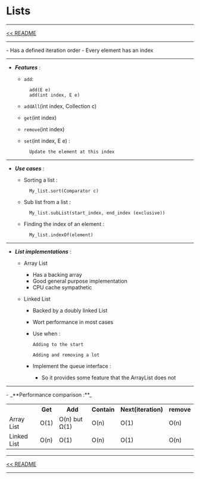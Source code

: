 <h1>Lists</h1>
<hr>
<a href="README.md">&lt;&lt; README </a>
<hr>
- Has a defined iteration order
- Every element has an index
<hr>

- _**Features**_ :
    
    - `add`:
  
            add(E e)
            add(int index, E e)
    
    - `addAll`(int index, Collection c)

    - `get`(int index)

    - `remove`(int index)

    - `set`(int index, E e) :
  
            Update the element at this index

<hr>

- **_Use cases_** :
    - Sorting a list :

            My_list.sort(Comparator c)

	- Sub list from a list :
		
            My_list.subList(start_index, end_index (exclusive))
	
	- Finding the index of an element :
      
            My_list.indexOf(element)

<hr>

- **_List implementations_** :
    - Array List
        - Has a backing array
        - Good general purpose implementation
        - CPU cache sympathetic
    
    - Linked List
      - Backed by a doubly linked List 
      - Wort performance in most cases
      - Use when :
                
            Adding to the start

            Adding and removing a lot

      - Implement the queue interface :
                
        * So it provides some feature that the ArrayList does not

<hr>
- _**Performance comparison :**_

<table>
<tr>
<th></th>
<th>Get</th>
<th>Add</th>
<th>Contain</th>
<th>Next(iteration)</th>
<th>remove</th>
</tr>

<tr>
<td>Array List</td>
<td>O(1)</td>
<td>O(n) but Ω(1)</td>
<td>O(n)</td>
<td>O(1)</td>
<td>O(n)</td>
</tr>

<tr>
<td>Linked List</td>
<td>O(n)</td>
<td>O(1)</td>
<td>O(n)</td>
<td>O(1)</td>
<td>O(n)</td>
</tr>
</table>

<hr>
<a href="README.md">&lt;&lt; README </a>
<hr>
